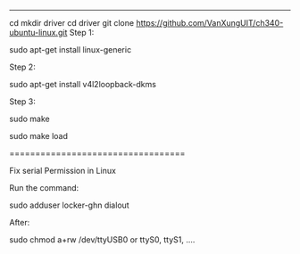 -------
cd 
mkdir driver
cd driver
git clone https://github.com/VanXungUIT/ch340-ubuntu-linux.git
Step 1:

sudo apt-get install linux-generic

Step 2:

sudo apt-get install v4l2loopback-dkms

Step 3: 

sudo make 

sudo make load




















==================================

Fix serial Permission in Linux

Run the command:

sudo adduser locker-ghn dialout

After:

sudo chmod a+rw /dev/ttyUSB0 or ttyS0, ttyS1, .... 
